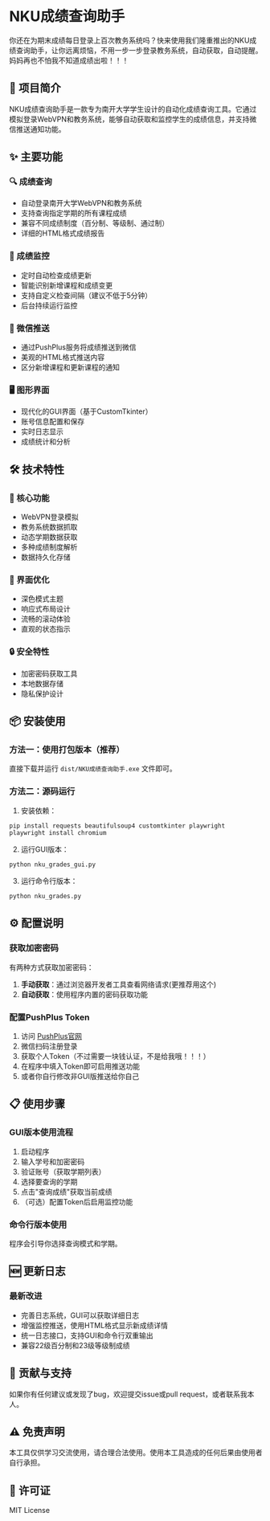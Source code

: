 # NKU成绩查询助手

你还在为期末成绩每日登录上百次教务系统吗？快来使用我们隆重推出的NKU成绩查询助手，让你远离烦恼，不用一步一步登录教务系统，自动获取，自动提醒。妈妈再也不怕我不知道成绩出啦！！！

## 🎯 项目简介

NKU成绩查询助手是一款专为南开大学学生设计的自动化成绩查询工具。它通过模拟登录WebVPN和教务系统，能够自动获取和监控学生的成绩信息，并支持微信推送通知功能。

## ✨ 主要功能

### 🔍 成绩查询
- 自动登录南开大学WebVPN和教务系统
- 支持查询指定学期的所有课程成绩
- 兼容不同成绩制度（百分制、等级制、通过制）
- 详细的HTML格式成绩报告

### 📡 成绩监控
- 定时自动检查成绩更新
- 智能识别新增课程和成绩变更
- 支持自定义检查间隔（建议不低于5分钟）
- 后台持续运行监控

### 📱 微信推送
- 通过PushPlus服务将成绩推送到微信
- 美观的HTML格式推送内容
- 区分新增课程和更新课程的通知

### 🖥️ 图形界面
- 现代化的GUI界面（基于CustomTkinter）
- 账号信息配置和保存
- 实时日志显示
- 成绩统计和分析

## 🛠️ 技术特性

### 🔧 核心功能
- WebVPN登录模拟
- 教务系统数据抓取
- 动态学期数据获取
- 多种成绩制度解析
- 数据持久化存储

### 🎨 界面优化
- 深色模式主题
- 响应式布局设计
- 流畅的滚动体验
- 直观的状态指示

### 🔒 安全特性
- 加密密码获取工具
- 本地数据存储
- 隐私保护设计

## 📦 安装使用

### 方法一：使用打包版本（推荐）
直接下载并运行 `dist/NKU成绩查询助手.exe` 文件即可。

### 方法二：源码运行
1. 安装依赖：
```bash
pip install requests beautifulsoup4 customtkinter playwright
playwright install chromium
```

2. 运行GUI版本：
```bash
python nku_grades_gui.py
```

3. 运行命令行版本：
```bash
python nku_grades.py
```

## ⚙️ 配置说明

### 获取加密密码
有两种方式获取加密密码：

1. **手动获取**：通过浏览器开发者工具查看网络请求(更推荐用这个)
2. **自动获取**：使用程序内置的密码获取功能

### 配置PushPlus Token
1. 访问 [PushPlus官网](http://www.pushplus.plus/)
2. 微信扫码注册登录
3. 获取个人Token（不过需要一块钱认证，不是给我哦！！！）
4. 在程序中填入Token即可启用推送功能
5. 或者你自行修改非GUI版推送给你自己

## 📋 使用步骤

### GUI版本使用流程
1. 启动程序
2. 输入学号和加密密码
3. 验证账号（获取学期列表）
4. 选择要查询的学期
5. 点击"查询成绩"获取当前成绩
6. （可选）配置Token后启用监控功能

### 命令行版本使用
程序会引导你选择查询模式和学期。

## 🆕 更新日志

### 最新改进
- 完善日志系统，GUI可以获取详细日志
- 增强监控推送，使用HTML格式显示新成绩详情
- 统一日志接口，支持GUI和命令行双重输出
- 兼容22级百分制和23级等级制成绩

## 🤝 贡献与支持

如果你有任何建议或发现了bug，欢迎提交issue或pull request，或者联系我本人。

## ⚠️ 免责声明

本工具仅供学习交流使用，请合理合法使用。使用本工具造成的任何后果由使用者自行承担。

## 📄 许可证

MIT License
